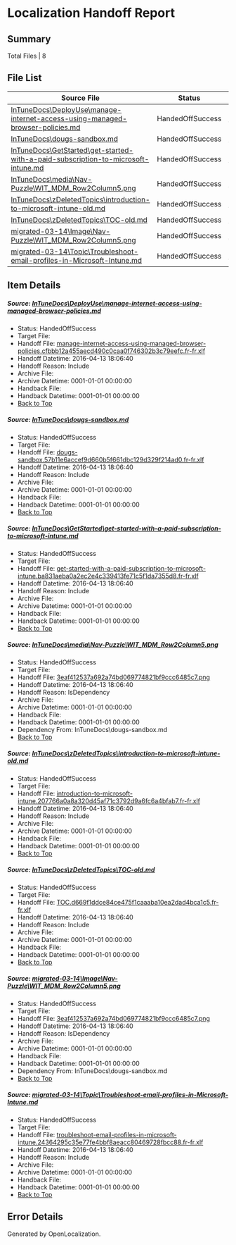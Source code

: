 # <a name='report-top'></a> Localization Handoff Report

## Summary
 Total Files | 8

## File List
 Source File | Status | Details 
 ----------- | ------ | ------- 
 [InTuneDocs\DeployUse\manage-internet-access-using-managed-browser-policies.md](https://github.com/Microsoft/IntuneDocs-pr/blob/f6758f477884c059d96faab634f57d215069c2e4/InTuneDocs/DeployUse/manage-internet-access-using-managed-browser-policies.md) | HandedOffSuccess | [Details](#66f88116f674fc6669cdad7027ac08c9dff672d985)
 [InTuneDocs\dougs-sandbox.md](https://github.com/Microsoft/IntuneDocs-pr/blob/29b2eca39d14bcbd00840a73bf5e71d7a74afe04/InTuneDocs/dougs-sandbox.md) | HandedOffSuccess | [Details](#20f955062e2b30a29f84e087acc3227ba962fb2d312)
 [InTuneDocs\GetStarted\get-started-with-a-paid-subscription-to-microsoft-intune.md](https://github.com/Microsoft/IntuneDocs-pr/blob/1e1f6caa1d53021d5e6544e016d1a363798ad92e/InTuneDocs/GetStarted/get-started-with-a-paid-subscription-to-microsoft-intune.md) | HandedOffSuccess | [Details](#b5d633a102598e244a52f1fee8932a2c37eb25a0510)
 [InTuneDocs\media\Nav-Puzzle\WIT_MDM_Row2Column5.png](https://github.com/Microsoft/IntuneDocs-pr/blob/29b2eca39d14bcbd00840a73bf5e71d7a74afe04/InTuneDocs/media/Nav-Puzzle/WIT_MDM_Row2Column5.png) | HandedOffSuccess | [Details](#3eaf412537a692a74bd069774821bf9ccc6485c7994)
 [InTuneDocs\zDeletedTopics\introduction-to-microsoft-intune-old.md](https://github.com/Microsoft/IntuneDocs-pr/blob/29b2eca39d14bcbd00840a73bf5e71d7a74afe04/InTuneDocs/zDeletedTopics/introduction-to-microsoft-intune-old.md) | HandedOffSuccess | [Details](#3b9c00857551480257905fe0215aeb25b30506f21421)
 [InTuneDocs\zDeletedTopics\TOC-old.md](https://github.com/Microsoft/IntuneDocs-pr/blob/29b2eca39d14bcbd00840a73bf5e71d7a74afe04/InTuneDocs/zDeletedTopics/TOC-old.md) | HandedOffSuccess | [Details](#eb1b700cbd4694c83e957de96d65bfc369cd2f1b1552)
 [migrated-03-14\Image\Nav-Puzzle\WIT_MDM_Row2Column5.png](https://github.com/Microsoft/IntuneDocs-pr/blob/29b2eca39d14bcbd00840a73bf5e71d7a74afe04/migrated-03-14/Image/Nav-Puzzle/WIT_MDM_Row2Column5.png) | HandedOffSuccess | [Details](#3eaf412537a692a74bd069774821bf9ccc6485c71894)
 [migrated-03-14\Topic\Troubleshoot-email-profiles-in-Microsoft-Intune.md](https://github.com/Microsoft/IntuneDocs-pr/blob/29b2eca39d14bcbd00840a73bf5e71d7a74afe04/migrated-03-14/Topic/Troubleshoot-email-profiles-in-Microsoft-Intune.md) | HandedOffSuccess | [Details](#f736dd44bed11a4f963cca4a54739cb44ff5bc232217)

## Item Details
##### <a name='66f88116f674fc6669cdad7027ac08c9dff672d985'></a> Source: [InTuneDocs\DeployUse\manage-internet-access-using-managed-browser-policies.md](https://github.com/Microsoft/IntuneDocs-pr/blob/f6758f477884c059d96faab634f57d215069c2e4/InTuneDocs/DeployUse/manage-internet-access-using-managed-browser-policies.md)
* Status: HandedOffSuccess
* Target File: 
* Handoff File: [manage-internet-access-using-managed-browser-policies.cfbbb12a455aecd490c0caa0f746302b3c79eefc.fr-fr.xlf](https://github.com/Microsoft/EM.handoff/blob/446f1f52740be3e66367d57bfcb27c2cd21eaecd/ol-handoff/Microsoft/IntuneDocs-pr.fr-fr/master/manage-internet-access-using-managed-browser-policies.cfbbb12a455aecd490c0caa0f746302b3c79eefc.fr-fr.xlf)
* Handoff Datetime: 2016-04-13 18:06:40
* Handoff Reason: Include
* Archive File: 
* Archive Datetime: 0001-01-01 00:00:00
* Handback File: 
* Handback Datetime: 0001-01-01 00:00:00
* [Back to Top](#report-top)

##### <a name='20f955062e2b30a29f84e087acc3227ba962fb2d312'></a> Source: [InTuneDocs\dougs-sandbox.md](https://github.com/Microsoft/IntuneDocs-pr/blob/29b2eca39d14bcbd00840a73bf5e71d7a74afe04/InTuneDocs/dougs-sandbox.md)
* Status: HandedOffSuccess
* Target File: 
* Handoff File: [dougs-sandbox.57b11e6accef9d660b5f661dbc129d329f214ad0.fr-fr.xlf](https://github.com/Microsoft/EM.handoff/blob/446f1f52740be3e66367d57bfcb27c2cd21eaecd/ol-handoff/Microsoft/IntuneDocs-pr.fr-fr/master/dougs-sandbox.57b11e6accef9d660b5f661dbc129d329f214ad0.fr-fr.xlf)
* Handoff Datetime: 2016-04-13 18:06:40
* Handoff Reason: Include
* Archive File: 
* Archive Datetime: 0001-01-01 00:00:00
* Handback File: 
* Handback Datetime: 0001-01-01 00:00:00
* [Back to Top](#report-top)

##### <a name='b5d633a102598e244a52f1fee8932a2c37eb25a0510'></a> Source: [InTuneDocs\GetStarted\get-started-with-a-paid-subscription-to-microsoft-intune.md](https://github.com/Microsoft/IntuneDocs-pr/blob/1e1f6caa1d53021d5e6544e016d1a363798ad92e/InTuneDocs/GetStarted/get-started-with-a-paid-subscription-to-microsoft-intune.md)
* Status: HandedOffSuccess
* Target File: 
* Handoff File: [get-started-with-a-paid-subscription-to-microsoft-intune.ba831aeba0a2ec2e4c339413fe71c5f1da7355d8.fr-fr.xlf](https://github.com/Microsoft/EM.handoff/blob/446f1f52740be3e66367d57bfcb27c2cd21eaecd/ol-handoff/Microsoft/IntuneDocs-pr.fr-fr/master/get-started-with-a-paid-subscription-to-microsoft-intune.ba831aeba0a2ec2e4c339413fe71c5f1da7355d8.fr-fr.xlf)
* Handoff Datetime: 2016-04-13 18:06:40
* Handoff Reason: Include
* Archive File: 
* Archive Datetime: 0001-01-01 00:00:00
* Handback File: 
* Handback Datetime: 0001-01-01 00:00:00
* [Back to Top](#report-top)

##### <a name='3eaf412537a692a74bd069774821bf9ccc6485c7994'></a> Source: [InTuneDocs\media\Nav-Puzzle\WIT_MDM_Row2Column5.png](https://github.com/Microsoft/IntuneDocs-pr/blob/29b2eca39d14bcbd00840a73bf5e71d7a74afe04/InTuneDocs/media/Nav-Puzzle/WIT_MDM_Row2Column5.png)
* Status: HandedOffSuccess
* Target File: 
* Handoff File: [3eaf412537a692a74bd069774821bf9ccc6485c7.png](https://github.com/Microsoft/EM.handoff/blob/446f1f52740be3e66367d57bfcb27c2cd21eaecd/ol-handoff/Microsoft/IntuneDocs-pr.fr-fr/master/3eaf412537a692a74bd069774821bf9ccc6485c7.png)
* Handoff Datetime: 2016-04-13 18:06:40
* Handoff Reason: IsDependency
* Archive File: 
* Archive Datetime: 0001-01-01 00:00:00
* Handback File: 
* Handback Datetime: 0001-01-01 00:00:00
* Dependency From: InTuneDocs\dougs-sandbox.md
* [Back to Top](#report-top)

##### <a name='3b9c00857551480257905fe0215aeb25b30506f21421'></a> Source: [InTuneDocs\zDeletedTopics\introduction-to-microsoft-intune-old.md](https://github.com/Microsoft/IntuneDocs-pr/blob/29b2eca39d14bcbd00840a73bf5e71d7a74afe04/InTuneDocs/zDeletedTopics/introduction-to-microsoft-intune-old.md)
* Status: HandedOffSuccess
* Target File: 
* Handoff File: [introduction-to-microsoft-intune.207766a0a8a320d45af71c3792d9a6fc6a4bfab7.fr-fr.xlf](https://github.com/Microsoft/EM.handoff/blob/446f1f52740be3e66367d57bfcb27c2cd21eaecd/ol-handoff/Microsoft/IntuneDocs-pr.fr-fr/master/introduction-to-microsoft-intune.207766a0a8a320d45af71c3792d9a6fc6a4bfab7.fr-fr.xlf)
* Handoff Datetime: 2016-04-13 18:06:40
* Handoff Reason: Include
* Archive File: 
* Archive Datetime: 0001-01-01 00:00:00
* Handback File: 
* Handback Datetime: 0001-01-01 00:00:00
* [Back to Top](#report-top)

##### <a name='eb1b700cbd4694c83e957de96d65bfc369cd2f1b1552'></a> Source: [InTuneDocs\zDeletedTopics\TOC-old.md](https://github.com/Microsoft/IntuneDocs-pr/blob/29b2eca39d14bcbd00840a73bf5e71d7a74afe04/InTuneDocs/zDeletedTopics/TOC-old.md)
* Status: HandedOffSuccess
* Target File: 
* Handoff File: [TOC.d669f1ddce84ce475f1caaaba10ea2dad4bca1c5.fr-fr.xlf](https://github.com/Microsoft/EM.handoff/blob/446f1f52740be3e66367d57bfcb27c2cd21eaecd/ol-handoff/Microsoft/IntuneDocs-pr.fr-fr/master/TOC.d669f1ddce84ce475f1caaaba10ea2dad4bca1c5.fr-fr.xlf)
* Handoff Datetime: 2016-04-13 18:06:40
* Handoff Reason: Include
* Archive File: 
* Archive Datetime: 0001-01-01 00:00:00
* Handback File: 
* Handback Datetime: 0001-01-01 00:00:00
* [Back to Top](#report-top)

##### <a name='3eaf412537a692a74bd069774821bf9ccc6485c71894'></a> Source: [migrated-03-14\Image\Nav-Puzzle\WIT_MDM_Row2Column5.png](https://github.com/Microsoft/IntuneDocs-pr/blob/29b2eca39d14bcbd00840a73bf5e71d7a74afe04/migrated-03-14/Image/Nav-Puzzle/WIT_MDM_Row2Column5.png)
* Status: HandedOffSuccess
* Target File: 
* Handoff File: [3eaf412537a692a74bd069774821bf9ccc6485c7.png](https://github.com/Microsoft/EM.handoff/blob/446f1f52740be3e66367d57bfcb27c2cd21eaecd/ol-handoff/Microsoft/IntuneDocs-pr.fr-fr/master/3eaf412537a692a74bd069774821bf9ccc6485c7.png)
* Handoff Datetime: 2016-04-13 18:06:40
* Handoff Reason: IsDependency
* Archive File: 
* Archive Datetime: 0001-01-01 00:00:00
* Handback File: 
* Handback Datetime: 0001-01-01 00:00:00
* Dependency From: InTuneDocs\dougs-sandbox.md
* [Back to Top](#report-top)

##### <a name='f736dd44bed11a4f963cca4a54739cb44ff5bc232217'></a> Source: [migrated-03-14\Topic\Troubleshoot-email-profiles-in-Microsoft-Intune.md](https://github.com/Microsoft/IntuneDocs-pr/blob/29b2eca39d14bcbd00840a73bf5e71d7a74afe04/migrated-03-14/Topic/Troubleshoot-email-profiles-in-Microsoft-Intune.md)
* Status: HandedOffSuccess
* Target File: 
* Handoff File: [troubleshoot-email-profiles-in-microsoft-intune.24364295c35e77fe4bbf8aeacc80469728fbcc88.fr-fr.xlf](https://github.com/Microsoft/EM.handoff/blob/446f1f52740be3e66367d57bfcb27c2cd21eaecd/ol-handoff/Microsoft/IntuneDocs-pr.fr-fr/master/troubleshoot-email-profiles-in-microsoft-intune.24364295c35e77fe4bbf8aeacc80469728fbcc88.fr-fr.xlf)
* Handoff Datetime: 2016-04-13 18:06:40
* Handoff Reason: Include
* Archive File: 
* Archive Datetime: 0001-01-01 00:00:00
* Handback File: 
* Handback Datetime: 0001-01-01 00:00:00
* [Back to Top](#report-top)


## Error Details

Generated by OpenLocalization.
